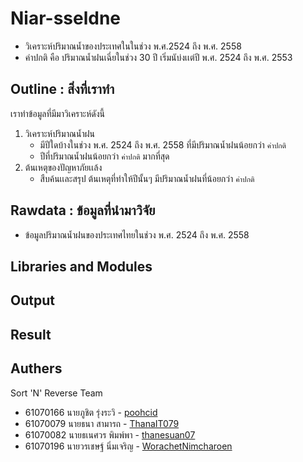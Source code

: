# Niar-sseldne
- วิเคราะห์ปริมาณน้ำของประเทศในในช่วง พ.ศ.2524 ถึง พ.ศ. 2558 
- ค่าปกติ คือ ปริมาณน้ำฝนเฉี่ยในช่วง 30 ปี เริ่มนับ่งเเต่ปี พ.ศ. 2524 ถึง พ.ศ. 2553
## Outline : สิ่งที่เราทำ
เราทำข้อมูลที่มีมาวิเคราะห์ดังนี้ 
  1. วิเคราะห์ปริมาณน้ำฝน
     - มีปีใดบ้างในช่วง พ.ศ. 2524 ถึง พ.ศ. 2558 ที่มีปริมาณน้ำฝนน้อยกว่า `ค่าปกติ`
     - ปีที่ปริมาณน้ำฝนน้อยกว่า `ค่าปกติ` มากที่สุด
  2. ต้นเหตุของปัญหาภัยเเล้ง
     - สืบค้นเเละสรุป ต้นเหตุที่ทำให้ปีนั้นๆ มีปริมาณน้ำฝนที่น้อยกว่า `ค่าปกติ`

## Rawdata : ข้อมูลที่นำมาวิจัย
 - ข้อมูลปริมาณน้ำฝนของประเทศไทยในช่วง พ.ศ. 2524 ถึง พ.ศ. 2558


## Libraries and Modules

## Output

## Result

## Authers
Sort 'N' Reverse Team
- 61070166    นายภูชิต รุ่งระวิ     - [poohcid](https://github.com/poohcid)
- 61070079    นายธนา สามารถ         - [ThanaIT079](https://github.com/ThanaIT079)
- 61070082    นายธเนศวร พิมพ์พา     - [thanesuan07](https://github.com/thanesuan07)
- 61070196    นายวรเชษฐ์ นิ่มเจริญ  - [WorachetNimcharoen](https://github.com/WorachetNimcharoen)
